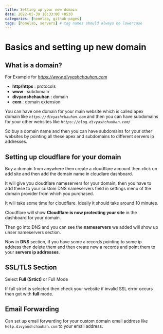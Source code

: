 ```yaml
---
title: Setting up your new domain
date: 2022-05-30 18:33:00 +0530
categories: [homelab, github-pages]
tags: [homelab, servers] # tag names should always be lowercase
---
```


# Basics and setting up new domain

## What is a domain?

For Example for *https://www.divyashchauhan.com*

- **http/https** : protocols
- **www** : subdomain
- **divyanshchauhan** : domain
- **com** : domain extension

You can have one domain for your main website which is called apex domain like _`https://divyashchauhan.com`_ and then you can have subdomains for your other websites like _`https://blog.divyashchauhan.com/`_

So buy a domain name and then you can have subdomains for your other websites by pointing all these apex and subdomains to different servers ip addresses.

## Setting up cloudflare for your domain

Buy a domain from anywhere then create a cloudflare account then click on add site and then add the domain name in cloudlare dashboard.

It will give you cloudflare nameservers for your domain, then you have to add these to your custom DNS nameservers field in settings menu of the domain provider from which you purchased.

It will take some time for cloudflare. Ideally it should take around 10 minutes.

Cloudflare will show **Cloudflare is now protecting your site** in the dashboard for your domain.

Then go into DNS and you can see the **nameservers** we added will show up unser nameservers section.

Now in **DNS** section, if you have some a records pointing to some ip address then delete them and then create new a records and point them to your **servers ip addresses**.

## SSL/TLS Section

Select **Full (Srtict)** or Full Mode

If full strict is selected then check your website if invalid SSL error occurs then got with **full** mode.

## Email Forwarding

Can set up email forwarding for your custom domain email address like `help.divyanshchauhan.com` to your email address.

